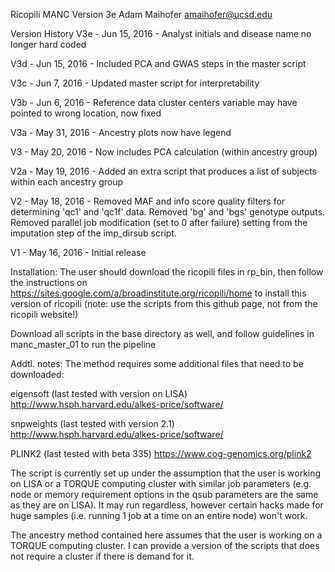 Ricopili MANC Version 3e 
Adam Maihofer 
amaihofer@ucsd.edu

Version History
V3e - Jun 15, 2016 -  Analyst initials and disease name no longer hard coded

V3d - Jun 15, 2016 - Included PCA and GWAS steps in the master script

V3c - Jun 7, 2016 - Updated master script for interpretability

V3b - Jun 6, 2016 - Reference data cluster centers variable may have pointed to wrong location, now fixed

V3a - May 31, 2016 - Ancestry plots now have legend

V3 - May 20, 2016 - Now includes PCA calculation (within ancestry group)

V2a - May 19, 2016 - Added an extra script that produces a list of subjects within each ancestry group

V2 - May 18, 2016 - Removed MAF and info score quality filters for determining 'qc1' and 'qc1f' data. Removed 'bg' and 'bgs' genotype outputs. Removed parallel job modification (set to 0 after failure) setting from the imputation step of the imp_dirsub script.

V1 - May 16, 2016 - Initial release


Installation:
The user should download the ricopili files in rp_bin, then follow the instructions on
https://sites.google.com/a/broadinstitute.org/ricopili/home 
to install this version of ricopili (note: use the scripts from this github page, not from the ricopili website!)

Download all scripts in the base directory as well, and follow guidelines in manc_master_01 to run the pipeline

Addtl. notes:
The method requires some additional files that need to be downloaded:

eigensoft (last tested with version on LISA) http://www.hsph.harvard.edu/alkes-price/software/

snpweights (last tested with version 2.1) http://www.hsph.harvard.edu/alkes-price/software/

PLINK2 (last tested with beta 335) https://www.cog-genomics.org/plink2



The script is currently set up under the assumption that the user is working on LISA or a TORQUE computing cluster with similar job parameters (e.g. node or memory requirement options in the qsub parameters are the same as they are on LISA). It may run regardless,
however certain hacks made for huge samples (i.e. running 1 job at a time on an entire node) won't work.

The ancestry method contained here assumes that the user is working on a TORQUE computing cluster. I can provide a version of the scripts that does not require a cluster if there is demand for it.


